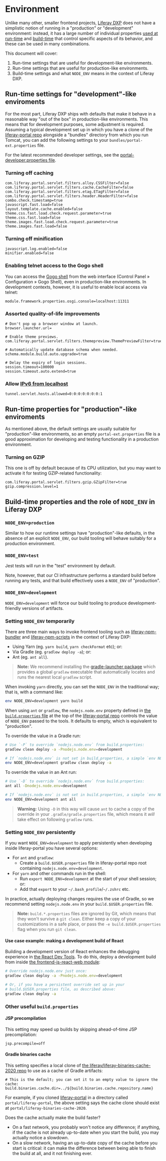 # Environment

Unlike many other, smaller frontend projects, [Liferay DXP](https://github.com/liferay/liferay-portal) does not have a simplistic notion of running in a "production" or "development" environment: instead, it has a large number of individual properties [used at run-time](https://github.com/liferay/liferay-portal/blob/master/portal-impl/src/portal.properties) and [build-time](https://github.com/liferay/liferay-portal/blob/master/build.properties) that control specific aspects of its behavior, and these can be used in many combinations.

This document will cover:

1. Run-time settings that are useful for development-like environments.
2. Run-time settings that are useful for production-like environments.
3. Build-time settings and what `NODE_ENV` means in the context of Liferay DXP.

## Run-time settings for "development"-like enviroments

For the most part, Liferay DXP ships with defaults that make it behave in a reasonable way "out of the box" in production-like environments. This means that for development purposes, some adjustment is required. Assuming a typical development set up in which you have a clone of the [liferay-portal repo](https://github.com/liferay/liferay-portal) alongside a "bundles" directory from which you run Tomcat, you can add the following settings to your `bundles/portal-ext.properties` file.

For the latest recommended developer settings, see the [portal-developer.properties file](https://github.com/liferay/liferay-portal/blob/master/portal-impl/src/portal-developer.properties).

### Turning off caching

```
com.liferay.portal.servlet.filters.alloy.CSSFilter=false
com.liferay.portal.servlet.filters.cache.CacheFilter=false
com.liferay.portal.servlet.filters.etag.ETagFilter=false
com.liferay.portal.servlet.filters.header.HeaderFilter=false
combo.check.timestamp=true
javascript.fast.load=false
layout.template.cache.enabled=false
theme.css.fast.load.check.request.parameter=true
theme.css.fast.load=false
theme.images.fast.load.check.request.parameter=true
theme.images.fast.load=false
```

### Turning off minification

```
javascript.log.enabled=false
minifier.enabled=false
```

### Enabling telnet access to the Gogo shell

You can access the [Gogo shell](https://portal.liferay.dev/docs/7-2/customization/-/knowledge_base/c/using-the-felix-gogo-shell) from the web interface (Control Panel &raquo; Configuration &raquo; Gogo Shell), even in production-like environments. In development contexts, however, it is useful to enable local access via telnet:

```
module.framework.properties.osgi.console=localhost:11311
```

### Assorted quality-of-life improvements

```
# Don't pop up a browser window at launch.
browser.launcher.url=

# Enable theme previews.
com.liferay.portal.servlet.filters.themepreview.ThemePreviewFilter=true

# Automatically update database schema when needed.
schema.module.build.auto.upgrade=true

# Delay the expiry of login sessions.
session.timeout=100000
session.timeout.auto.extend=true
```

### Allow [IPv6 from localhost](https://dev.liferay.com/en/discover/deployment/-/knowledge_base/7-0/choosing-ipv4-or-ipv6)

```
tunnel.servlet.hosts.allowed=0:0:0:0:0:0:0:1
```

## Run-time properties for "production"-like enviroments

As mentioned above, the default settings are usually suitable for "production"-like environments, so an empty `portal-ext.properties` file is a good approximation for developing and testing functionality in a production environment.

### Turning on GZIP

This one is off by default because of its CPU utilization, but you may want to activate it for testing GZIP-related functionality:

```
com.liferay.portal.servlet.filters.gzip.GZipFilter=true
gzip.compression.level=1
```

## Build-time properties and the role of `NODE_ENV` in Liferay DXP

### `NODE_ENV=production`

Similar to how our runtime settings have "production"-like defaults, in the absence of an explicit `NODE_ENV`, our build tooling will behave suitably for a production environment.

### `NODE_ENV=test`

Jest tests will _run_ in the "test" environment by default.

Note, however, that our CI infrastructure performs a standard build before running any tests, and that build effectively uses a `NODE_ENV` of "production".

### `NODE_ENV=development`

`NODE_ENV=development` will force our build tooling to produce development-friendly versions of artifacts.

### Setting `NODE_ENV` temporarily

There are three main ways to invoke frontend tooling such as [liferay-npm-bundler](https://github.com/liferay/liferay-js-toolkit/tree/master/packages/liferay-npm-bundler) and [liferay-npm-scripts](https://github.com/liferay/liferay-npm-tools/tree/master/packages/liferay-npm-scripts) in the context of Liferay DXP:

-   Using Yarn (eg. `yarn build`, `yarn checkFormat` etc); or:
-   Via Gradle (eg. `gradlew deploy -a`); or:
-   Ant (eg. `ant all`).

> **Note:** We recommend installing the [gradle-launcher package](https://www.npmjs.com/package/gradle-launcher) which provides a global `gradlew` executable that automatically locates and runs the nearest local `gradlew` script.

When invoking `yarn` directly, you can set the `NODE_ENV` in the traditional way; that is, with a command like:

```sh
env NODE_ENV=development yarn build
```

When using `ant` or `gradlew`, the `nodejs.node.env` property defined in [the `build.properties` file](https://github.com/liferay/liferay-portal/blob/master/build.properties) at the top of the [liferay-portal repo](https://github.com/liferay/liferay-portal) controls the value of `NODE_ENV` passed to the tools. It defaults to empty, which is equivalent to "production".

To override the value in a Gradle run:

```sh
# Use `-P` to override `nodejs.node.env` from build.properties:
gradlew clean deploy -a -Pnodejs.node.env=development

# If `nodejs.node.env` is not set in build.properties, a simple `env NODE_ENV` will work too:
env NODE_ENV=development gradlew clean deploy -a
```

To override the value in an Ant run:

```sh
# Use `-D` to override `nodejs.node.env` from build.properties:
ant all -Dnodejs.node.env=development

# If `nodejs.node.env` is not set in build.properties, a simple `env NODE_ENV` will work too:
env NODE_ENV=development ant all
```

> **Warning:** Using `-D` in this way will cause `ant` to cache a copy of the override in your `.gradle/gradle.properties` file, which means it _will_ take effect on following `gradlew` runs.

### Setting `NODE_ENV` persistently

If you want `NODE_ENV=development` to apply persistently when developing inside liferay-portal you have several options:

-   For `ant` and `gradlew`:
    -   Create a `build.$USER.properties` file in liferay-portal repo root containing `nodejs.node.env=development`.
-   For `yarn` and other commands run in the shell:
    -   Run `export NODE_ENV=development` at the start of your shell session; or:
    -   Add that `export` to your `~/.bash_profile`/`~/.zshrc` etc.

In practice, actually deploying changes requires the use of Gradle, so we recommend setting `nodejs.node.env` in your `build.$USER.properties` file.

> **Note:** `build.*.properties` files are ignored by Git, which means that they won't survive a `git clean`. Either keep a copy of your customizations in a safe place, or pass the `-e build.$USER.properties` flag when you run `git clean`.

#### Use case example: making a development build of React

Building a development version of React enhances the debugging experience in [the React Dev Tools](https://github.com/facebook/react-devtools). To do this, deploy a development build from inside [the frontend-js-react-web module](https://github.com/liferay/liferay-portal/tree/master/modules/apps/frontend-js/frontend-js-react-web):

```sh
# Override nodejs.node.env just once:
gradlew clean deploy -a -Pnodejs.node.env=development

# Or, if you have a persistent override set up in your
# build.$USER.properties file, as described above:
gradlew clean deploy -a
```

### Other useful `build.properties`

#### JSP precompilation

This setting may speed up builds by skipping ahead-of-time JSP precompilation:

```
jsp.precompile=off
```

#### Gradle binaries cache

This setting specifies a local clone of [the liferay/liferay-binaries-cache-2020 repo](https://github.com/liferay/liferay-binaries-cache-2020) to use as a cache of Gradle artifacts:

```
# This is the default; you can set it to an empty value to ignore the cache:
build.binaries.cache.dir=../${build.binaries.cache.repository.name}
```

For example, if you cloned [liferay-portal](https://github.com/liferay/liferay-portal) in a directory called `portal/liferay-portal`, the above setting says the cache clone should exist at `portal/liferay-binaries-cache-2020`.

Does the cache actually make the build faster?

-   On a fast network, you probably won't notice any difference; if anything, if the cache is not already up-to-date when you start the build, you may actually notice a slowdown.
-   On a slow network, having an up-to-date copy of the cache before you start is critical: it can make the difference between being able to finish the build at all, and it not finishing ever.
